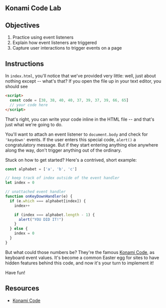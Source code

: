 Konami Code Lab
---

## Objectives

1. Practice using event listeners
2. Explain how event listeners are triggered
3. Capture user interactions to trigger events on a page

## Instructions

In `index.html`, you'll notice that we've provided very little: well, just about nothing except -- what's that? If you open the file up in your text editor, you should see

```html
<script>
  const code = [38, 38, 40, 40, 37, 39, 37, 39, 66, 65]
  // your code here
</script>
```

That's right, you can write your code inline in the HTML file -- and that's just what we're going to do.

You'll want to attach an event listener to `document.body` and check for `'keydown'` events. If the user enters this special code, `alert()` a congratulatory message. But if they start entering anything else anywhere along the way, don't trigger anything out of the ordinary.

Stuck on how to get started? Here's a contrived, short example:

``` javascript
const alphabet = ['a', 'b', 'c']

// keep track of index outside of the event handler
let index = 0

// unattached event handler
function onKeyDownHandler(e) {
  if (e.which === alphabet[index]) {
    index++

    if (index === alphabet.length - 1) {
      alert("YOU DID IT!")
    }
  } else {
    index = 0
  }
}
```

But what could those numbers be? They're the famous [Konami Code](https://en.wikipedia.org/wiki/Konami_Code), as keyboard event values. It's become a common Easter egg for sites to have hidden features behind this code, and now it's your turn to implement it!

Have fun!

## Resources

- [Konami Code](https://en.wikipedia.org/wiki/Konami_Code)
